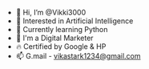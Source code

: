 - 👋 Hi, I’m @Vikki3000
- 👀 Interested in Artificial Intelligence
- 🌱 Currently learning Python 
- 💝 I'm a Digital Marketer 
- 🔥 Certified by Google & HP 
- 📫 G.mail - vikastark1234@gmail.com

<!---
Vikki3000/Vikki3000 is a ✨ special ✨ repository because its `About.md` (this file) appears on your GitHub profile.
You can click the Preview link to take a look at your changes.
--->
